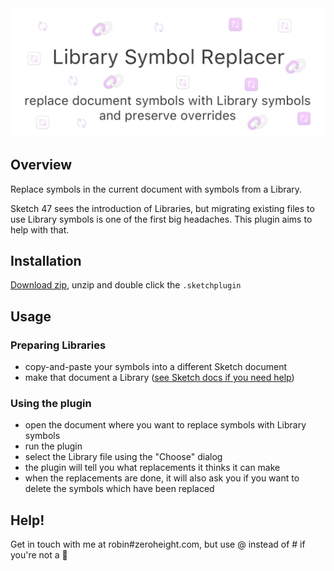 <img src='./images/cover.png'>

## Overview
Replace symbols in the current document with symbols from a Library.

Sketch 47 sees the introduction of Libraries, but migrating existing files to use Library symbols is one of the first big headaches. This plugin aims to help with that.

## Installation

[Download zip](https://github.com/zeroheight/library-symbol-replacer/releases/download/1.0.2/library-symbol-replacer.sketchplugin.zip), unzip and double click the `.sketchplugin`

## Usage
### Preparing Libraries
* copy-and-paste your symbols into a different Sketch document
* make that document a Library ([see Sketch docs if you need help](https://www.sketchapp.com/docs/libraries/adding-libraries))

### Using the plugin
* open the document where you want to replace symbols with Library symbols
* run the plugin
* select the Library file using the "Choose" dialog
* the plugin will tell you what replacements it thinks it can make
* when the replacements are done, it will also ask you if you want to delete the symbols which have been replaced

## Help!
Get in touch with me at robin#zeroheight.com, but use @ instead of # if you're not a 🤖
